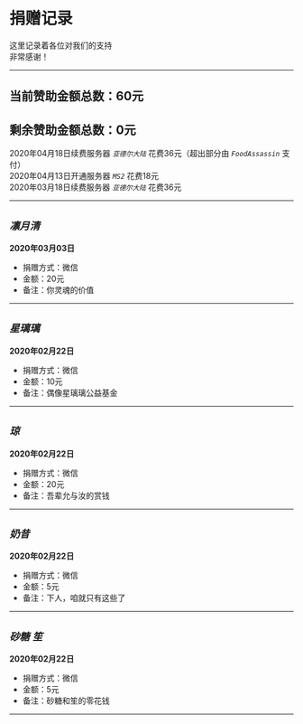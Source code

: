 # 捐赠记录

这里记录着各位对我们的支持  
非常感谢！

* * *

## 当前赞助金额总数：60元
## 剩余赞助金额总数：0元

2020年04月18日续费服务器 *`亚德尔大陆`* 花费36元（超出部分由 *`FoodAssassin`* 支付）  
2020年04月13日开通服务器 *`MS2`* 花费18元  
2020年03月18日续费服务器 *`亚德尔大陆`* 花费36元

* * *

## *`凛月清`*

**2020年03月03日**
* 捐赠方式：微信
* 金额：20元
* 备注：你灵魂的价值

* * *

## *`星璃璃`*

**2020年02月22日**
* 捐赠方式：微信
* 金额：10元
* 备注：偶像星璃璃公益基金

* * *

## *`琼`*

**2020年02月22日**
* 捐赠方式：微信
* 金额：20元
* 备注：吾辈允与汝的赏钱

* * *

## *`奶昔`*

**2020年02月22日**
* 捐赠方式：微信
* 金额：5元
* 备注：下人，咱就只有这些了

* * *

## *`砂糖`* *`笙`*

**2020年02月22日**
* 捐赠方式：微信
* 金额：5元
* 备注：砂糖和笙的零花钱

* * *
